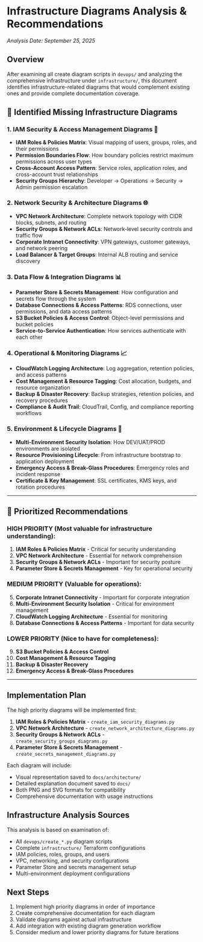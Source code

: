 # Infrastructure Diagrams Analysis & Recommendations

*Analysis Date: September 25, 2025*

## Overview

After examining all create diagram scripts in `devops/` and analyzing the comprehensive infrastructure under `infrastructure/`, this document identifies infrastructure-related diagrams that would complement existing ones and provide complete documentation coverage.

## 🎯 **Identified Missing Infrastructure Diagrams**

### **1. IAM Security & Access Management Diagrams** 🔐
- **IAM Roles & Policies Matrix**: Visual mapping of users, groups, roles, and their permissions
- **Permission Boundaries Flow**: How boundary policies restrict maximum permissions across user types
- **Cross-Account Access Pattern**: Service roles, application roles, and cross-account trust relationships
- **Security Groups Hierarchy**: Developer → Operations → Security → Admin permission escalation

### **2. Network Security & Architecture Diagrams** 🌐
- **VPC Network Architecture**: Complete network topology with CIDR blocks, subnets, and routing
- **Security Groups & Network ACLs**: Network-level security controls and traffic flow
- **Corporate Intranet Connectivity**: VPN gateways, customer gateways, and network peering
- **Load Balancer & Target Groups**: Internal ALB routing and service discovery

### **3. Data Flow & Integration Diagrams** 📊  
- **Parameter Store & Secrets Management**: How configuration and secrets flow through the system
- **Database Connections & Access Patterns**: RDS connections, user permissions, and data access patterns
- **S3 Bucket Policies & Access Control**: Object-level permissions and bucket policies
- **Service-to-Service Authentication**: How services authenticate with each other

### **4. Operational & Monitoring Diagrams** 📈
- **CloudWatch Logging Architecture**: Log aggregation, retention policies, and access patterns
- **Cost Management & Resource Tagging**: Cost allocation, budgets, and resource organization
- **Backup & Disaster Recovery**: Backup strategies, retention policies, and recovery procedures
- **Compliance & Audit Trail**: CloudTrail, Config, and compliance reporting workflows

### **5. Environment & Lifecycle Diagrams** 🔄
- **Multi-Environment Security Isolation**: How DEV/UAT/PROD environments are isolated
- **Resource Provisioning Lifecycle**: From infrastructure bootstrap to application deployment
- **Emergency Access & Break-Glass Procedures**: Emergency roles and incident response
- **Certificate & Key Management**: SSL certificates, KMS keys, and rotation procedures

---

## **🎯 Prioritized Recommendations**

### **HIGH PRIORITY** (Most valuable for infrastructure understanding):
1. **IAM Roles & Policies Matrix** - Critical for security understanding
2. **VPC Network Architecture** - Essential for network comprehension  
3. **Security Groups & Network ACLs** - Important for security posture
4. **Parameter Store & Secrets Management** - Key for operational security

### **MEDIUM PRIORITY** (Valuable for operations):
5. **Corporate Intranet Connectivity** - Important for corporate integration
6. **Multi-Environment Security Isolation** - Critical for environment management
7. **CloudWatch Logging Architecture** - Essential for monitoring
8. **Database Connections & Access Patterns** - Important for data security

### **LOWER PRIORITY** (Nice to have for completeness):
9. **S3 Bucket Policies & Access Control** 
10. **Cost Management & Resource Tagging**
11. **Backup & Disaster Recovery**
12. **Emergency Access & Break-Glass Procedures**

---

## Implementation Plan

The high priority diagrams will be implemented first:

1. **IAM Roles & Policies Matrix** - `create_iam_security_diagrams.py`
2. **VPC Network Architecture** - `create_network_architecture_diagrams.py`
3. **Security Groups & Network ACLs** - `create_security_groups_diagrams.py`
4. **Parameter Store & Secrets Management** - `create_secrets_management_diagrams.py`

Each diagram will include:
- Visual representation saved to `docs/architecture/`
- Detailed explanation document saved to `docs/`
- Both PNG and SVG formats for compatibility
- Comprehensive documentation with usage instructions

## Infrastructure Analysis Sources

This analysis is based on examination of:
- All `devops/create_*.py` diagram scripts
- Complete `infrastructure/` Terraform configurations
- IAM policies, roles, groups, and users
- VPC, networking, and security configurations
- Parameter Store and secrets management setup
- Multi-environment deployment configurations

## Next Steps

1. Implement high priority diagrams in order of importance
2. Create comprehensive documentation for each diagram
3. Validate diagrams against actual infrastructure
4. Add integration with existing diagram generation workflow
5. Consider medium and lower priority diagrams for future iterations